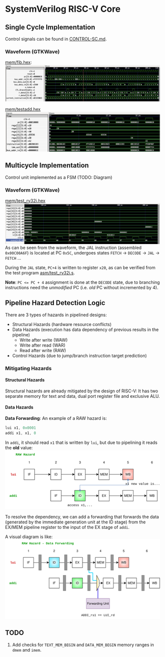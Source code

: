 # SystemVerilog RISC-V Core

## Single Cycle Implementation
Control signals can be found in [CONTROL-SC.md](docs/CONTROL-SC.md).
### Waveform (GTKWave)
[mem/fib.hex](mem/fib.hex):
![](docs/singlecycle-waveform-fib.png)

[mem/testadd.hex](mem/testadd.hex)
![](docs/singlecycle-waveform-testadd.png)

## Multicycle Implementation
Control unit implemented as a FSM (TODO: Diagram)

### Waveform (GTKWave)
[mem/test_rv32i.hex](mem/test_rv32i.hex)
![](docs/multicycle-waveform-testr32i.png)
As can be seen from the waveform, the JAL instruction (assembled `0x00C00A6F`) is located at PC `0x5C`, undergoes states `FETCH` -> `DECODE` -> `JAL` -> `FETCH` ...

During the `JAL` state, `PC+4` is written to register `x20`, as can be verified from the test program [asm/test_rv32i.s](asm/test_rv32i.s).

**Note**: `PC <= PC + 4` assignment is done at the `DECODE` state, due to branching instructions need the *unmodified* PC (i.e. *old* PC without incremented by 4).

## Pipeline Hazard Detection Logic

There are 3 types of hazards in pipelined designs:
- Structural Hazards (hardware resource conflicts)
- Data Hazards (execution has data dependency of previous results in the pipeline)
  - Write after write (WAW)
  - Write after read (WAR)
  - Read after write (RAW)
- Control Hazards (due to jump/branch instruction target prediction)

### Mitigating Hazards
#### Structural Hazards
Structural hazards are already mitigated by the design of RISC-V: It has two separate memory for text and data, dual port register file and exclusive ALU.
#### Data Hazards
**Data Forwarding**: An example of a RAW hazard is:
```s
lui x1, 0x0001
addi x1, x1, 0
```
In `addi`, it should read `x1` that is written by `lui`, but due to pipelining it reads the **old** value:
![raw_hazard](docs/raw_hazard.svg)

To resolve the dependency, we can add a forwarding that forwards the data (generated by the immediate generation unit at the ID stage) from the EX/MEM pipeline register to the input of the EX stage of `addi`.

A visual diagram is like:
![raw_hazard_forward](docs/raw_hazard_forward.svg)
## TODO
1) Add checks for `TEXT_MEM_BEGIN` and `DATA_MEM_BEGIN` memory ranges in `dmem` and `imem`.
